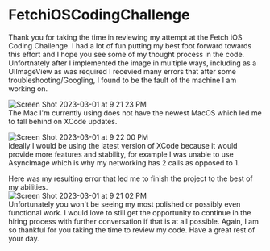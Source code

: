 # FetchiOSCodingChallenge
Thank you for taking the time in reviewing my attempt at the Fetch iOS Coding Challenge. I had a lot of fun putting my best foot forward towards this effort and I hope you see some of my thought process in the code. Unfortnately after I implemented the image in multiple ways, including as a UIImageView as was required I recevied many errors that after some troubleshooting/Googling, I found to be the fault of the machine I am working on. 
</br>

![Screen Shot 2023-03-01 at 9 21 23 PM](https://user-images.githubusercontent.com/114269636/222332038-baad636a-02a4-402a-b312-a3193b62a40e.png)
</br>
The Mac I'm currently using does not have the newest MacOS which led me to fall behind on XCode updates.

![Screen Shot 2023-03-01 at 9 22 00 PM](https://user-images.githubusercontent.com/114269636/222332108-867a7a84-9794-465e-b2eb-b63da6e6d34d.png)
</br>
Ideally I would be using the latest version of XCode because it would provide more features and stability, for example I was unable to use AsyncImage which is why my networking has 2 calls as opposed to 1.

Here was my resulting error that led me to finish the project to the best of my abilities.
</br>
![Screen Shot 2023-03-01 at 9 21 02 PM](https://user-images.githubusercontent.com/114269636/222332226-407b5e56-888a-4ae0-a786-6f61191fae82.png)
</br>
Unfortunately you won't be seeing my most polished or possibly even functional work. I would love to still get the opportunity to continue in the hiring process with further conversation if that is at all possible. Again, I am so thankful for you taking the time to review my code. Have a great rest of your day.
